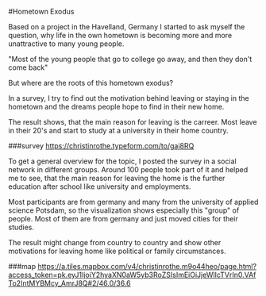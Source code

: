 #Hometown Exodus

Based on a project in the Havelland, Germany I started to ask myself the question,
why life in the own hometown is becoming more and more unattractive to many young people.

"Most of the young people that go to college go away, and then they don't come back"

But where are the roots of this hometown exodus?

In a survey, I try to find out the motivation behind leaving or staying in the hometown
and the dreams people hope to find in their new home.

The result shows, that the main reason for leaving is the carreer. 
Most leave in their 20's and start to study at a university in their home country.

###survey
https://christinrothe.typeform.com/to/gaj8RQ

To get a general overview for the topic, I posted the survey in a social network in different groups. Around 100 people took part of it and helped me to see, that the main reason for leaving the home is the further education after school like university and employments.

Most participants are from germany and many from the university of applied science Potsdam, so the visualization shows especially this "group" of people. Most of them are from germany and just moved cities for their studies.

The result might change from country to country and show other motivations for leaving home like political or family circumstances.

###map
https://a.tiles.mapbox.com/v4/christinrothe.m9o44heo/page.html?access_token=pk.eyJ1IjoiY2hyaXN0aW5yb3RoZSIsImEiOiJjeWlIcTVrIn0.VAfTo2IntMYBMcy_AmrJ8Q#2/46.0/36.6
